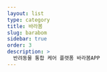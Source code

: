 ```yaml
---
layout: list
type: category
title: 바라봄
slug: barabom
sidebar: true
order: 3
description: >
  반려동물 통합 케어 플랫폼 바라봄APP
---
```


<!-- ---
# Featured tags need to have either the `list` or `grid` layout (PRO only).
layout: list

# The title of the tag's page.
title: 바라봄

# The name of the tag, used in a post's front matter (e.g. tags: [<slug>]).
slug: barabom

# (Optional) Write a short (~150 characters) description of this featured tag.
description: >
  반려동물 통합 케어 플랫폼 바라봄APP

# (Optional) You can disable grouping posts by date.
# no_groups: true

menu: true

# Exclude this example category from the sitemap.
# DON'T USE THIS SETTING IN YOUR CATEGORIES!
sitemap: false
--- -->
